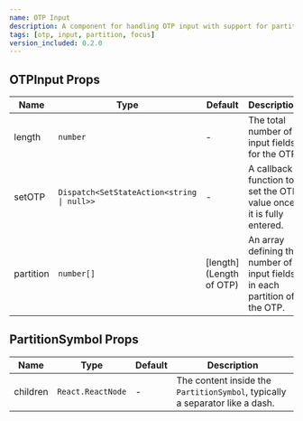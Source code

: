 ```yaml
---
name: OTP Input
description: A component for handling OTP input with support for partitions, auto-focus, and input validation. It has a customizable and user-friendly input field for entering one-time passwords (OTP) in a React application.
tags: [otp, input, partition, focus]
version_included: 0.2.0
---
```


## OTPInput Props

| Name      | Type                                       | Default                  | Description                                                                |
| --------- | ------------------------------------------ | ------------------------ | -------------------------------------------------------------------------- |
| length    | `number`                                   | -                        | The total number of input fields for the OTP.                              |
| setOTP    | `Dispatch<SetStateAction<string \| null>>` | -                        | A callback function to set the OTP value once it is fully entered.         |
| partition | `number[]`                                 | [length] (Length of OTP) | An array defining the number of input fields in each partition of the OTP. |

## PartitionSymbol Props

| Name     | Type              | Default | Description                                                                  |
| -------- | ----------------- | ------- | ---------------------------------------------------------------------------- |
| children | `React.ReactNode` | -       | The content inside the `PartitionSymbol`, typically a separator like a dash. |
